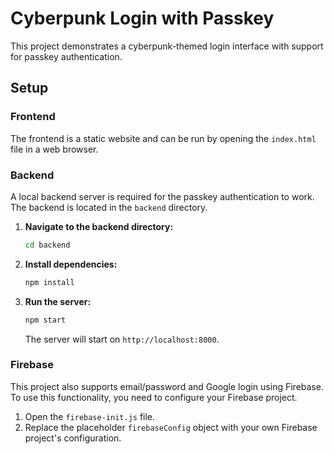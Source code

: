 # Cyberpunk Login with Passkey

This project demonstrates a cyberpunk-themed login interface with support for passkey authentication.

## Setup

### Frontend

The frontend is a static website and can be run by opening the `index.html` file in a web browser.

### Backend

A local backend server is required for the passkey authentication to work. The backend is located in the `backend` directory.

1.  **Navigate to the backend directory:**
    ```bash
    cd backend
    ```

2.  **Install dependencies:**
    ```bash
    npm install
    ```

3.  **Run the server:**
    ```bash
    npm start
    ```

    The server will start on `http://localhost:8000`.

### Firebase

This project also supports email/password and Google login using Firebase. To use this functionality, you need to configure your Firebase project.

1.  Open the `firebase-init.js` file.
2.  Replace the placeholder `firebaseConfig` object with your own Firebase project's configuration.

